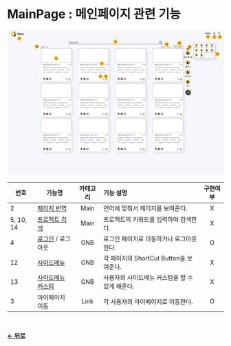 # MainPage : 메인페이지 관련 기능

![Mainpage](/docs/image/MainPage.png)

| 번호 | 기능명 | 카테고리 | 기능 설명 | 구현여부 |
| - | -- | :-: | :- | :-: |
| 2 | [페이지 번역](/docs/Main/Translation.md) | Main | 언어에 맞춰서 페이지를 보여준다. | X |
| 5, 10, 14 | [프로젝트 검색](/docs/Main/SearchProject.md) | Main | 프로젝트의 키워드를 입력하여 검색한다. | X |
| 4 | [로그인](/docs/GNB/Login.md) / 로그아웃 | GNB | 로그인 페이지로 이동하거나 로그아웃한다. | O |
| 12 | [사이드메뉴](/docs/GNB/SideMenu.md) | GNB | 각 페이지의 ShortCut Button을 보여준다. | X |
| 13 | [사이드메뉴 커스텀](/docs/GNB/CustomSideMenu.md) | GNB | 사용자의 사이드메뉴 커스텀을 할 수 있게 해준다. | X |
| 3 | 마이페이지 이동 | Link | 각 사용자의 마이페이지로 이동한다. | O |

<br/>

[**← 뒤로**](/readme.md)